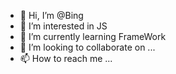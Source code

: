 - 👋 Hi, I’m @Bing
- 👀 I’m interested in JS
- 🌱 I’m currently learning FrameWork
- 💞️ I’m looking to collaborate on ...
- 📫 How to reach me ...

<!---
Bing0915/Bing0915 is a ✨ special ✨ repository because its `README.md` (this file) appears on your GitHub profile.
You can click the Preview link to take a look at your changes.
--->
